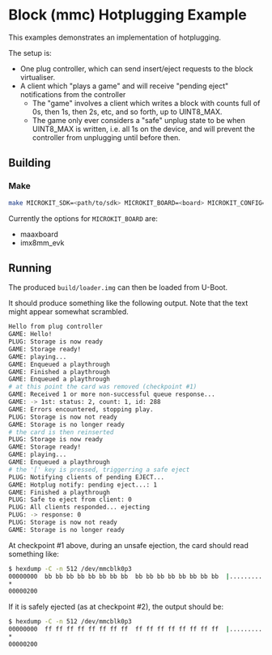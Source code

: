 <!--
    Copyright 2024, UNSW
    SPDX-License-Identifier: CC-BY-SA-4.0
-->

# Block (mmc) Hotplugging Example

This examples demonstrates an implementation of hotplugging.

The setup is:
- One plug controller, which can send insert/eject requests to the block virtualiser.
- A client which "plays a game" and will receive "pending eject" notifications from the controller
    - The "game" involves a client which writes a block with counts full of
      0s, then 1s, then 2s, etc, and so forth, up to UINT8_MAX.
    - The game only ever considers a "safe" unplug state to be when UINT8_MAX is written, i.e. all 1s on the device, and will prevent the controller from unplugging until before then.


## Building
### Make

```sh
make MICROKIT_SDK=<path/to/sdk> MICROKIT_BOARD=<board> MICROKIT_CONFIG=<debug/release>
```

Currently the options for `MICROKIT_BOARD` are:

* maaxboard
* imx8mm_evk

## Running

The produced `build/loader.img` can then be loaded from U-Boot.

It should produce something like the following output. Note that the text might appear somewhat scrambled.

```bash
Hello from plug controller
GAME: Hello!
PLUG: Storage is now ready
GAME: Storage ready!
GAME: playing...
GAME: Enqueued a playthrough
GAME: Finished a playthrough
GAME: Enqueued a playthrough
# at this point the card was removed (checkpoint #1)
GAME: Received 1 or more non-successful queue response...
GAME: -> 1st: status: 2, count: 1, id: 288
GAME: Errors encountered, stopping play.
PLUG: Storage is now not ready
GAME: Storage is no longer ready
# the card is then reinserted
PLUG: Storage is now ready
GAME: Storage ready!
GAME: playing...
GAME: Enqueued a playthrough
# the '[' key is pressed, triggerring a safe eject
PLUG: Notifying clients of pending EJECT...
GAME: Hotplug notify: pending eject...: 1
GAME: Finished a playthrough
PLUG: Safe to eject from client: 0
PLUG: All clients responded... ejecting
PLUG: -> response: 0
PLUG: Storage is now not ready
GAME: Storage is no longer ready
```

At checkpoint #1 above, during an unsafe ejection, the card should read something like:

```bash
$ hexdump -C -n 512 /dev/mmcblk0p3
00000000  bb bb bb bb bb bb bb bb  bb bb bb bb bb bb bb bb  |................|
*
00000200
```

If it is safely ejected (as at checkpoint #2), the output should be:

```bash
$ hexdump -C -n 512 /dev/mmcblk0p3
00000000  ff ff ff ff ff ff ff ff  ff ff ff ff ff ff ff ff  |................|
*
00000200
```

